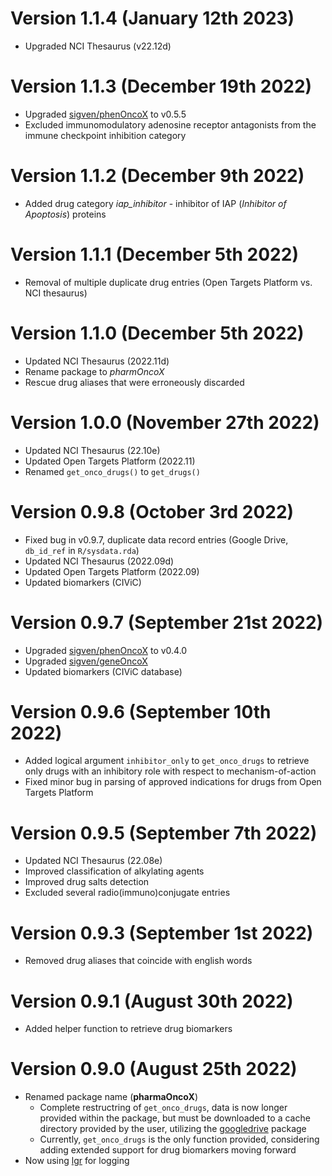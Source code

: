 # Version 1.1.4 (January 12th 2023)

* Upgraded NCI Thesaurus (v22.12d)

# Version 1.1.3 (December 19th 2022)

* Upgraded [sigven/phenOncoX](https://github.com/sigven/phenOncoX) to v0.5.5
* Excluded immunomodulatory adenosine receptor antagonists from the immune
checkpoint inhibition category

# Version 1.1.2 (December 9th 2022)

* Added drug category *iap_inhibitor* - inhibitor of IAP 
(*Inhibitor of Apoptosis*) proteins

# Version 1.1.1 (December 5th 2022)

* Removal of multiple duplicate drug entries (Open Targets Platform 
vs. NCI thesaurus)

# Version 1.1.0 (December 5th 2022)

* Updated NCI Thesaurus (2022.11d)
* Rename package to *pharmOncoX* 
* Rescue drug aliases that were erroneously discarded

# Version 1.0.0 (November 27th 2022)

* Updated NCI Thesaurus (22.10e)
* Updated Open Targets Platform (2022.11)
* Renamed `get_onco_drugs()` to `get_drugs()`

# Version 0.9.8 (October 3rd 2022)

* Fixed bug in v0.9.7, duplicate data record entries (Google Drive, `db_id_ref` in `R/sysdata.rda`)
* Updated NCI Thesaurus (2022.09d)
* Updated Open Targets Platform (2022.09)
* Updated biomarkers (CIViC)

# Version 0.9.7 (September 21st 2022)

* Upgraded [sigven/phenOncoX](https://github.com/sigven/phenOncoX) to v0.4.0
* Upgraded [sigven/geneOncoX](https://github.com/sigven/geneOncoX)
* Updated biomarkers (CIViC database)

# Version 0.9.6 (September 10th 2022)

* Added logical argument `inhibitor_only` to `get_onco_drugs` to retrieve only drugs with an
inhibitory role with respect to mechanism-of-action
* Fixed minor bug in parsing of approved indications for drugs from Open Targets Platform

# Version 0.9.5 (September 7th 2022)

* Updated NCI Thesaurus (22.08e)
* Improved classification of alkylating agents
* Improved drug salts detection
* Excluded several radio(immuno)conjugate entries

# Version 0.9.3 (September 1st 2022)

* Removed drug aliases that coincide with english words

# Version 0.9.1 (August 30th 2022)

* Added helper function to retrieve drug biomarkers

# Version 0.9.0 (August 25th 2022)

* Renamed package name (**pharmaOncoX**)
  * Complete restructring of `get_onco_drugs`, data is now longer 
    provided within the package, but must be downloaded to a cache directory
    provided by the user, utilizing the [googledrive]() package
  * Currently, `get_onco_drugs` is the only function provided, considering
    adding extended support for drug biomarkers moving forward
* Now using [lgr](https://github.com/s-fleck/lgr) for logging


